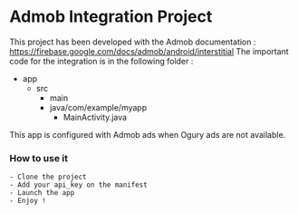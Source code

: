 Admob Integration Project
======

This project has been developed with the Admob documentation : https://firebase.google.com/docs/admob/android/interstitial
The important code for the integration is in the following folder : 

- app
	- src
		- main
		- java/com/example/myapp
			- MainActivity.java

This app is configured with Admob ads when Ogury ads are not available.

### How to use it
	- Clone the project
	- Add your api_key on the manifest
	- Launch the app 
	- Enjoy !

